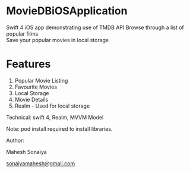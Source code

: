 # MovieDBiOSApplication

Swift 4 iOS app demonstrating use of TMDB API
Browse through a list of popular films  
Save your popular movies in local storage

# Features

1. Popular Movie Listing
2. Favourite Movies
3. Local Storage
4. Movie Details
5. Realm - Used for local storage

Technical: 
swift 4, Realm, MVVM Model

Note: pod install required to install libraries.

Author:

Mahesh Sonaiya

sonaiyamahesh@gmail.com
